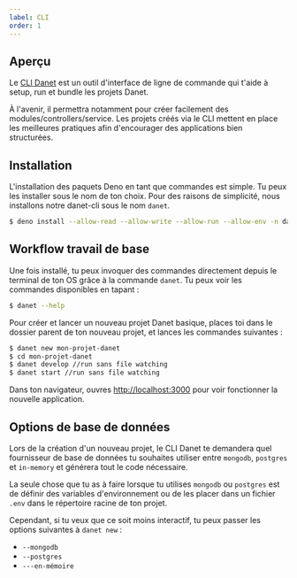 ```yaml
---
label: CLI
order: 1
---
```


## Aperçu

Le [CLI Danet](https://github.com/Savory/Danet-CLI) est un outil d'interface de ligne de commande qui t'aide à setup, run et bundle les projets Danet.

À l'avenir, il permettra notamment pour créer facilement des modules/controllers/service. Les projets créés via le CLI mettent en place les meilleures pratiques afin d'encourager des applications bien structurées.

## Installation

L'installation des paquets Deno en tant que commandes est simple. Tu peux les installer sous le nom de ton choix. Pour des raisons de simplicité, nous installons notre danet-cli sous le nom `danet`.

```bash
$ deno install --allow-read --allow-write --allow-run --allow-env -n danet jsr:@danet/cli
```

## Workflow travail de base

Une fois installé, tu peux invoquer des commandes directement depuis le terminal de ton OS grâce à la commande `danet`. Tu peux voir les commandes disponibles en tapant :

```bash
$ danet --help
```

Pour créer et lancer un nouveau projet Danet basique, places toi dans le dossier parent de ton nouveau projet, et lances les commandes suivantes :

```bash
$ danet new mon-projet-danet
$ cd mon-projet-danet
$ danet develop //run sans file watching
$ danet start //run sans file watching
```

Dans ton navigateur, ouvres <a href="http://localhost:3000" target="_blank" rel="noreferrer">http://localhost:3000</a> pour voir fonctionner la nouvelle application.

## Options de base de données

Lors de la création d'un nouveau projet, le CLI Danet te demandera quel fournisseur de base de données tu souhaites utiliser entre `mongodb`, `postgres` et `in-memory` et générera tout le code nécessaire.

La seule chose que tu as à faire lorsque tu utilises `mongodb` ou `postgres` est de définir des variables d'environnement ou de les placer dans un fichier `.env` dans le répertoire racine de ton projet.

Cependant, si tu veux que ce soit moins interactif, tu peux passer les options suivantes à `danet new` : 

- `--mongodb`
- `--postgres`
- `---en-mémoire`
